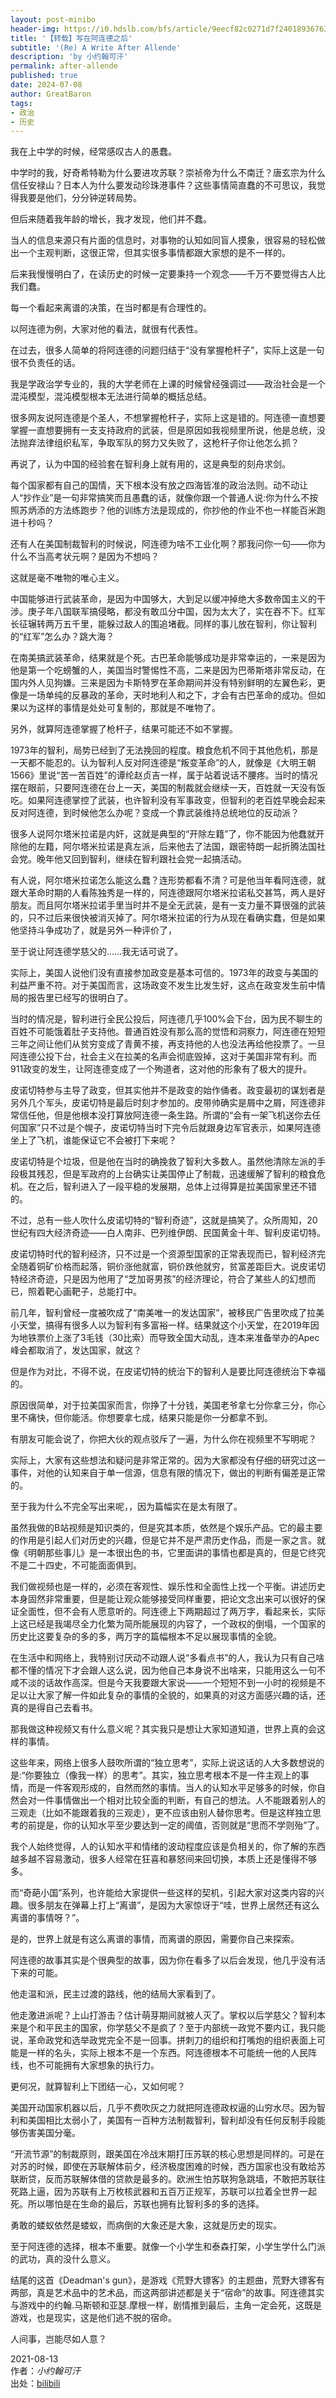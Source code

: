 ```yaml
---
layout: post-minibo
header-img: https://i0.hdslb.com/bfs/article/9eecf82c0271d7f24018936763c22574bcfc5321.jpg@1256w_708h_!web-article-pic.avif
title: '【转载】写在阿连德之后'
subtitle: '(Re) A Write After Allende'
description: 'by 小约翰可汗'
permalink: after-allende
published: true
date: 2024-07-08
author: GreatBaron
tags:
- 政治
- 历史
---
```


我在上中学的时候，经常感叹古人的愚蠢。

中学时的我，好奇希特勒为什么要进攻苏联？崇祯帝为什么不南迁？唐玄宗为什么信任安禄山？日本人为什么要发动珍珠港事件？这些事情简直蠢的不可思议，我觉得我要是他们，分分钟逆转局势。

但后来随着我年龄的增长，我才发现，他们并不蠢。

当人的信息来源只有片面的信息时，对事物的认知如同盲人摸象，很容易的轻松做出一个主观判断，这很正常，但其实很多事情都跟大家想的是不一样的。

后来我慢慢明白了，在读历史的时候一定要秉持一个观念——千万不要觉得古人比我们蠢。

每一个看起来离谱的决策，在当时都是有合理性的。

以阿连德为例，大家对他的看法，就很有代表性。

在过去，很多人简单的将阿连德的问题归结于“没有掌握枪杆子”，实际上这是一句很不负责任的话。

我是学政治学专业的，我的大学老师在上课的时候曾经强调过——政治社会是一个混沌模型，混沌模型根本无法进行简单的概括总结。

很多网友说阿连德是个圣人，不想掌握枪杆子，实际上这是错的。阿连德一直想要掌握一直想要拥有一支支持政府的武装，但是原因如我视频里所说，他是总统，没法抛弃法律组织私军，争取军队的努力又失败了，这枪杆子你让他怎么抓？

再说了，认为中国的经验套在智利身上就有用的，这是典型的刻舟求剑。

每个国家都有自己的国情，天下根本没有放之四海皆准的政治法则。动不动让人“抄作业”是一句非常搞笑而且愚蠢的话，就像你跟一个普通人说:你为什么不按照苏炳添的方法练跑步？他的训练方法是现成的，你抄他的作业不也一样能百米跑进十秒吗？

还有人在美国制裁智利的时候说，阿连德为啥不工业化啊？那我问你一句——你为什么不当高考状元啊？是因为不想吗？

这就是毫不唯物的唯心主义。

中国能够进行武装革命，是因为中国够大，大到足以缓冲掉绝大多数帝国主义的干涉。庚子年八国联军搞侵略，都没有敢瓜分中国，因为太大了，实在吞不下。红军长征辗转两万五千里，能躲过敌人的围追堵截。同样的事儿放在智利，你让智利的“红军”怎么办？跳大海？

在南美搞武装革命，结果就是个死。古巴革命能够成功是非常幸运的，一来是因为他是第一个吃螃蟹的人，美国当时警惕性不高，二来是因为巴蒂斯塔非常反动，在国内外人见狗嫌。三来是因为卡斯特罗在革命期间并没有特别鲜明的左翼色彩，更像是一场单纯的反暴政的革命，天时地利人和之下，才会有古巴革命的成功。但如果以为这样的事情是处处可复制的，那就是不唯物了。

另外，就算阿连德掌握了枪杆子，结果可能还不如不掌握。

1973年的智利，局势已经到了无法挽回的程度。粮食危机不同于其他危机，那是一天都不能忍的。认为智利人反对阿连德是“叛变革命”的人，就像是《大明王朝1566》里说“苦一苦百姓”的谭纶赵贞吉一样，属于站着说话不腰疼。当时的情况摆在眼前，只要阿连德在台上一天，美国的制裁就会继续一天，百姓就一天没有饭吃。如果阿连德掌控了武装，也许智利没有军事政变，但智利的老百姓早晚会起来反对阿连德，到时候他怎么办呢？变成一个靠武装维持总统地位的反动派？

很多人说阿尔塔米拉诺是内奸，这就是典型的“开除左籍”了，你不能因为他蠢就开除他的左籍，阿尔塔米拉诺是真左派，后来他去了法国，跟密特朗一起折腾法国社会党。晚年他又回到智利，继续在智利跟社会党一起搞活动。

有人说，阿尔塔米拉诺怎么能这么蠢？连形势都看不清？可是他当年看阿连德，就跟大革命时期的人看陈独秀是一样的，阿连德跟阿尔塔米拉诺私交甚笃，两人是好朋友。而且阿尔塔米拉诺手里当时并不是全无武装，是有一支力量不算很强的武装的，只不过后来很快被消灭掉了。阿尔塔米拉诺的行为从现在看确实蠢，但是如果他坚持斗争成功了，就是另外一种评价了，

至于说让阿连德学慈父的……我无话可说了。

实际上，美国人说他们没有直接参加政变是基本可信的。1973年的政变与美国的利益严重不符。对于美国而言，这场政变不发生比发生好，这点在政变发生前中情局的报告里已经写的很明白了。

当时的情况是，智利进行全民公投后，阿连德几乎100%会下台，因为民不聊生的百姓不可能饿着肚子支持他。普通百姓没有那么高的觉悟和洞察力，阿连德在短短三年之间让他们从贫穷变成了青黄不接，再支持他的人也没法再给他投票了。一旦阿连德公投下台，社会主义在拉美的名声会彻底毁掉，这对于美国非常有利。而911政变的发生，让阿连德变成了一个殉道者，这对他的形象有了极大的提升。

皮诺切特参与主导了政变，但其实他并不是政变的始作俑者。政变最初的谋划者是另外几个军头，皮诺切特是最后时刻才参加的。皮带帅确实是屑中之屑，阿连德非常信任他，但是他根本没打算放阿连德一条生路。所谓的“会有一架飞机送你去任何国家”只不过是个幌子，皮诺切特当时下完令后就跟身边军官表示，如果阿连德坐上了飞机，谁能保证它不会被打下来呢？

皮诺切特是个垃圾，但是他在当时的确挽救了智利大多数人。虽然他清除左派的手段极其残忍，但是军政府的上台确实让美国停止了制裁，迅速缓解了智利的粮食危机。在之后，智利进入了一段平稳的发展期，总体上过得算是拉美国家里还不错的。

不过，总有一些人吹什么皮诺切特的“智利奇迹”，这就是搞笑了。众所周知，20世纪有四大经济奇迹——白人南非、巴列维伊朗、民国黄金十年、智利皮诺切特。

皮诺切特时代的智利经济，只不过是一个资源型国家的正常表现而已，智利经济完全随着铜矿价格而起落，铜价涨他就富，铜价跌他就穷，贫富差距巨大。说皮诺切特经济奇迹，只是因为他用了“芝加哥男孩”的经济理论，符合了某些人的幻想而已，照着靶心画靶子，总能打中。

前几年，智利曾经一度被吹成了“南美唯一的发达国家”，被移民广告里吹成了拉美小天堂，搞得有很多人以为智利有多富裕一样。结果就这个小天堂，在2019年因为地铁票价上涨了3毛钱（30比索）而导致全国大动乱，连本来准备举办的Apec峰会都取消了，发达国家，就这？

但是作为对比，不得不说，在皮诺切特的统治下的智利人是要比阿连德统治下幸福的。

原因很简单，对于拉美国家而言，你挣了十分钱，美国老爷拿七分你拿三分，你心里不痛快，但你能活。你想要拿七成，结果只能是你一分都拿不到。

有朋友可能会说了，你把大伙的观点驳斥了一遍，为什么你在视频里不写明呢？

实际上，大家有这些想法和疑问是非常正常的。因为大家都没有仔细的研究过这一事件，对他的认知来自于单一信源，信息有限的情况下，做出的判断有偏差是正常的。

至于我为什么不完全写出来呢，，因为篇幅实在是太有限了。

虽然我做的B站视频是知识类的，但是究其本质，依然是个娱乐产品。它的最主要的作用是引起人们对历史的兴趣，但是它并不是严肃历史作品，而是一家之言。就像《明朝那些事儿》是一本很出色的书，它里面讲的事情也都是真的，但是它终究不是二十四史，不可能面面俱到。

我们做视频也是一样的，必须在客观性、娱乐性和全面性上找一个平衡。讲述历史本身固然非常重要，但是能让观众能够接受同样重要，把论文念出来可以很好的保证全面性，但不会有人愿意听的。阿连德上下两期超过了两万字，看起来长，实际上这已经是我竭尽全力化繁为简所能展现的内容了，一个政权的倒塌，一个国家的历史比这要复杂的多的多，两万字的篇幅根本不足以展现事情的全貌。

在生活中和网络上，我特别讨厌动不动跟人说“多看点书”的人，我认为只有自己啥都不懂的情况下才会跟人这么说，因为他自己本身说不出啥来，只能用这么一句不咸不淡的话故作高深。但是今天我要跟大家说——一个短短不到一小时的视频是不足以让大家了解一件如此复杂的事情的全貌的，如果真的对这方面感兴趣的话，还真的是得自己去看书。

那我做这种视频又有什么意义呢？其实我只是想让大家知道知道，世界上真的会这样的事情。

这些年来，网络上很多人鼓吹所谓的“独立思考”，实际上说这话的人大多数想说的是:“你要独立（像我一样）的思考”。其实，独立思考根本不是一件主观上的事情，而是一件客观形成的，自然而然的事情。当人的认知水平足够多的时候，你自然会对一件事情做出一个相对比较全面的判断，有自己的想法。人不能跟着别人的三观走（比如不能跟着我的三观走），更不应该由别人替你思考。但是这样独立思考的前提是，你的认知水平至少要达到一定的阈值，否则就是“思而不学则殆”了。

我个人始终觉得，人的认知水平和情绪的波动程度应该是负相关的，你了解的东西越多越不容易激动，很多人经常在狂喜和暴怒间来回切换，本质上还是懂得不够多。

而“奇葩小国”系列，也许能给大家提供一些这样的契机，引起大家对这类内容的兴趣。很多朋友在弹幕上打上“离谱”，是因为大家惊讶于“哇，世界上居然还有这么离谱的事情呀？”。

是的，世界上就是有这么离谱的事情，而离谱的原因，需要你自己来探索。

阿连德的故事其实是个很典型的故事，因为你在看多了以后会发现，他几乎没有活下来的可能。

他走温和派，民主过渡的路线，他的结局大家看到了。

他走激进派呢？上山打游击？估计萌芽期间就被人灭了。掌权以后学慈父？智利本来是个和平民主的国家，你学慈父不是疯了？至于内部统一政党不要内讧，我只能说，革命政党和选举政党完全不是一回事。拼刺刀的组织和打嘴炮的组织表面上可能是一样的名头，实际上根本不是一个东西。阿连德根本不可能统一他的人民阵线，也不可能拥有大家想象的执行力。

更何况，就算智利上下团结一心，又如何呢？

美国开动国家机器以后，几乎不费吹灰之力就把阿连德政权逼的山穷水尽。因为智利和美国相比太弱小了，美国有一百种方法制裁智利，智利却没有任何反制手段能够伤害美国分毫。

“开流节源”的制裁原则，跟美国在冷战末期打压苏联的核心思想是同样的。可是在对苏的时候，即使在苏联解体前夕，经济极度困难的时候，西方国家也没有敢给苏联断贷，反而苏联解体借的贷款是最多的。欧洲生怕苏联狗急跳墙，不敢把苏联往死路上逼，因为苏联有上万枚核武器和五百万正规军，苏联可以拉着全世界一起死。所以哪怕是在生命的最后，苏联也拥有比智利多的多的选择。

勇敢的蝼蚁依然是蝼蚁，而病倒的大象还是大象，这就是历史的现实。

至于阿连德的选择，根本不重要。就像一个小学生和泰森打架，小学生学什么门派的武功，真的没什么意义。

结尾的这首《Deadman's gun》，是游戏《荒野大镖客》的主题曲，荒野大镖客有两部，真是艺术品中的艺术品，而这两部讲述都是关于“宿命”的故事。阿连德其实与游戏中的约翰.马斯顿和亚瑟.摩根一样，剧情推到最后，主角一定会死，这既是游戏，也是现实，这是他们逃不脱的宿命。

人间事，岂能尽如人意？ 

2021-08-13  
作者：*小约翰可汗*  
出处：[bilibili](https://www.bilibili.com/read/cv12647980/)